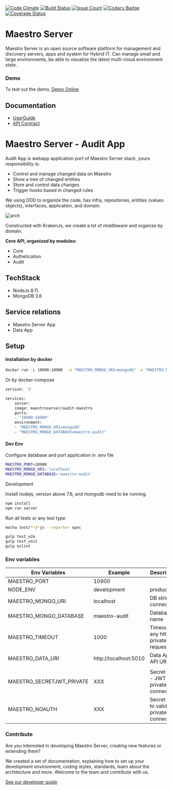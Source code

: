 [![Code Climate](https://codeclimate.com/github/maestro-server/audit-app/badges/gpa.svg)](https://codeclimate.com/github/maestro-server/audit-app) [![Build Status](https://travis-ci.org/maestro-server/audit-app.svg?branch=master)](https://travis-ci.org/maestro-server/audit-app) [![Issue Count](https://codeclimate.com/github/maestro-server/audit-app/badges/issue_count.svg)](https://codeclimate.com/github/maestro-server/audit-app)
[![Codacy Badge](https://api.codacy.com/project/badge/Grade/12101716a7a64a07a38c8dd0ea645606)](https://www.codacy.com/app/maestro/audit-app?utm_source=github.com&amp;utm_medium=referral&amp;utm_content=maestro-server/audit-app&amp;utm_campaign=Badge_Grade)
[![Coverage Status](https://coveralls.io/repos/github/maestro-server/audit-app/badge.svg?branch=master)](https://coveralls.io/github/maestro-server/audit-app?branch=master)

# Maestro Server #

Maestro Server is an open source software platform for management and discovery servers, apps and system for Hybrid IT. Can manage small and large environments, be able to visualize the latest multi-cloud environment state.

### Demo ###
To test out the demo, [Demo Online](http://demo.maestroserver.io "Demo Online")

## Documentation ##
* [UserGuide](http://docs.maestroserver.io/en/latest/userguide/cloud_inventory/inventory.html "User Guide")
* [API Contract](https://maestro-server.github.io/audit-app/inventory/index.html "API Contract")

# Maestro Server - Audit App #

Audit App is webapp application port of Maestro Server stack, yours responsibility is:

 - Control and manage changed data on Maestro
 - Show a tree of changed entities
 - Store and control data changes
 - Trigger hooks based in changed rules

We using DDD to organize the code, has infra, repositories, entities (values objects), interfaces, application, and domain.

![arch](http://docs.maestroserver.io/en/latest/_images/fluxo_data.png)

Constructed with KrakenJs, we create a lot of middleware and organize by domain.

**Core API, organized by modules:**

* Core
* Authetication
* Audit

## TechStack ##

* NodeJs 8.11.
* MongoDB 3.6


## Service relations ##

* Maestro Server App
* Data App

## Setup ##

#### Installation by docker ####

```bash
docker run -p 10900:10900  -e "MAESTRO_MONGO_URI=mongodb" -e "MAESTRO_MONGO_DATABASE=maestro-audit"  maestroserver/audit-maestro
```
Or by docker-compose

```bash
version: '2'

services:
    server:
    image: maestroserver/audit-maestro
    ports:
    - "10900:10900"
    environment:
    - "MAESTRO_MONGO_URI=mongodb"
    - "MAESTRO_MONGO_DATABASE=maestro-audit"
```

#### Dev Env ####

Configure database and port application in .env file

```bash
MAESTRO_PORT=10900
MAESTRO_MONGO_URI='localhost'
MAESTRO_MONGO_DATABASE='maestro-audit'
```

Development

Install nodejs, version above 7.6, and mongodb need to be running.

```bash
npm install
npm run server
```

Run all tests or any test type

```bash
mocha test/**/*js --reporter spec

gulp test_e2e
gulp test_unit
gulp eslint
```


### Env variables ###

| Env Variables                        | Example                  | Description                                |
|--------------------------------------|--------------------------|--------------------------------------------|
| MAESTRO_PORT                         | 10900                    |                                            |
| NODE_ENV                             | development|production   |                                            |
| MAESTRO_MONGO_URI                    | localhost                | DB string connection                       |
| MAESTRO_MONGO_DATABASE               | maestro-audit            | Database name                              |
| MAESTRO_TIMEOUT                      | 1000                     | Timeout any http private request           |
| MAESTRO_DATA_URI                     | http://localhost:5010    | Data App - API URL                         |
|                                      |                          |                                            |
| MAESTRO_SECRETJWT_PRIVATE            | XXX                      | Secret Key - JWT private connections       |
| MAESTRO_NOAUTH                       | XXX                      | Secret Pass to validate private connections|


### Contribute ###

Are you interested in developing Maestro Server, creating new features or extending them?

We created a set of documentation, explaining how to set up your development environment, coding styles, standards, learn about the architecture and more. Welcome to the team and contribute with us.

[See our developer guide](http://docs.maestroserver.io/en/latest/contrib.html)
